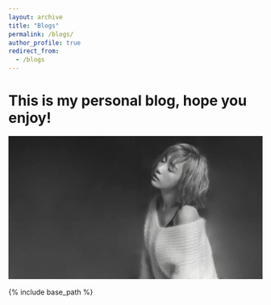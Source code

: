 ```yaml
---
layout: archive
title: "Blogs"
permalink: /blogs/
author_profile: true
redirect_from:
  - /blogs
---
```


# This is my personal blog, hope you enjoy! 

[![Taeyeon Poster](/images/Taeyeon_Pic.png "Taeyeon")](https://en.wikipedia.org/wiki/Taeyeon)

{% include base_path %}

